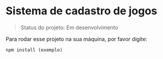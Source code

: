 # Sistema de cadastro de jogos

> Status do projeto: Em desenvolvimento

Para rodar esse projeto na sua máquina, por favor digite:

```
npm install (exemplo)
```
